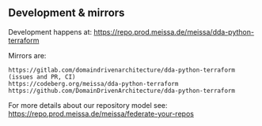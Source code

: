 ## Development & mirrors

Development happens at: https://repo.prod.meissa.de/meissa/dda-python-terraform

Mirrors are:

    https://gitlab.com/domaindrivenarchitecture/dda-python-terraform (issues and PR, CI)
    https://codeberg.org/meissa/dda-python-terraform
    https://github.com/DomainDrivenArchitecture/dda-python-terraform

For more details about our repository model see: https://repo.prod.meissa.de/meissa/federate-your-repos
